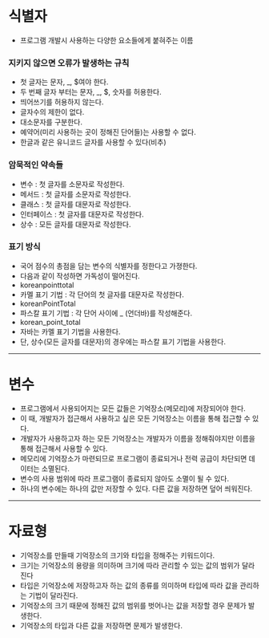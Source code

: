 # 식별자
- 프로그램 개발시 사용하는 다양한 요소들에게 붙혀주는 이름

### 지키지 않으면 오류가 발생하는 규칙
- 첫 글자는 문자, _, $여야 한다.
- 두 번째 글자 부터는 문자, _, $, 숫자를 허용한다.
- 띄어쓰기를 허용하지 않는다.
- 글자수의 제한이 없다.
- 대소문자를 구분한다.
- 예약어(미리 사용하는 곳이 정해진 단어들)는 사용할 수 없다.
- 한글과 같은 유니코드 글자를 사용할 수 있다(비추)

### 암묵적인 약속들
- 변수 : 첫 글자를 소문자로 작성한다.
- 메서드 : 첫 글자를 소문자로 작성한다.
- 클래스 : 첫 글자를 대문자로 작성한다.
- 인터페이스 : 첫 글자를 대문자로 작성한다.
- 상수 : 모든 글자를 대문자로 작성한다.

### 표기 방식
- 국어 점수의 총점을 담는 변수의 식별자를 정한다고 가졍한다.
- 다음과 같이 작성하면 가독성이 떨어진다.
- koreanpointtotal
- 카멜 표기 기법 : 각 단어의 첫 글자를 대문자로 작성한다.
- koreanPointTotal
- 파스칼 표기 기법 : 각 단어 사이에 _ (언더바)를 작성해준다.
- korean_point_total
- 자바는 카멜 표기 기법을 사용한다.
- 단, 상수(모든 글자를 대문자)의 경우에는 파스칼 표기 기법을 사용한다.

---

# 변수
- 프로그램에서 사용되어지는 모든 값들은 기억장소(메모리)에 저장되어야 한다.
- 이 때, 개발자가 접근해서 사용하고 싶은 모든 기억장소는 이름을 통해 접근할 수 있다.
- 개발자가 사용하고자 하는 모든 기억장소는 개발자가 이름을 정해줘야지만 이름을 통해 접근해서 사용할 수 있다.
- 메모리에 기억장소가 마련되므로 프로그램이 종료되거나 전력 공급이 차단되면 데이터는 소멸된다.
- 변수의 사용 범위에 따라 프로그램이 종료되지 않아도 소멸이 될 수 있다.
- 하나의 변수에는 하나의 값만 저장할 수 있다. 다른 값을 저장하면 덮어 씌워진다.

---
# 자료형
- 기억장소를 만들때 기억장소의 크기와 타입을 정해주는 키워드이다.
- 크기는 기억장소의 용량을 의미하며 크기에 따라 관리할 수 있는 값의 범위가 달라진다
- 타입은 기억장소에 저장하고자 하는 값의 종류를 의미하며 타입에 따라 값을 관리하는 기법이 달라진다.
- 기억장소의 크기 때문에 정해진 값의 범위를 벗어나는 값을 저장할 경우 문제가 발생한다.
- 기억장소의 타입과 다른 값을 저장하면 문제가 발생한다.
